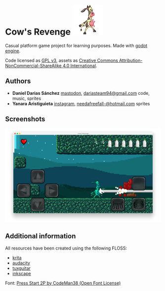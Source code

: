 # Cow's Revenge ![](Sprites/Charasets/Player/idle/player_idle1.png)

Casual platform game project for learning purposes. Made with [godot engine](https://godotengine.org/).

Code licensed as [GPL v3](LICENSE_CODE), assets as [Creative Commons Attribution-NonCommercial-ShareAlike 4.0 International](https://creativecommons.org/licenses/by-nc-sa/4.0/).

## Authors
  - **Daniel Darias Sánchez** [mastodon](https://mastodon.social/@darias), dariasteam94@gmail.com
      code, music, sprites
  - **Yanara Aristiguieta** [instagram](https://www.instagram.com/needafreefall/), needafreefall-@hotmail.com
      sprites

## Screenshots

![](Screenshots/1.png)

## Additional information
All resources have been created using the following FLOSS:

- [krita](https://krita.org/en/)
- [audacity](http://www.audacityteam.org/)
- [tuxguitar](http://tuxguitar.com.ar/)
- [inkscape](https://inkscape.org/en/)

Font: [Press Start 2P by CodeMan38 (Open Font License)](https://fonts.google.com/specimen/Press+Start+2P?selection.family=Press+Start+2P)


